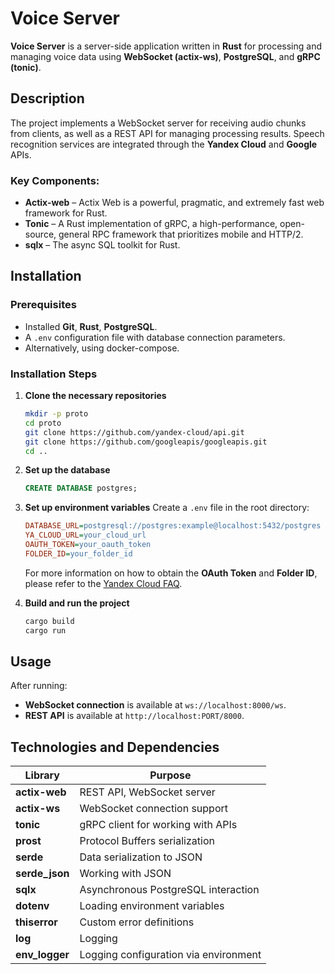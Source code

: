 
# Voice Server

**Voice Server** is a server-side application written in **Rust** for processing and managing voice data using **WebSocket (actix-ws)**, **PostgreSQL**, and **gRPC (tonic)**.

## Description

The project implements a WebSocket server for receiving audio chunks from clients, as well as a REST API for managing processing results. Speech recognition services are integrated through the **Yandex Cloud** and **Google** APIs.

### Key Components:
- **Actix-web** – Actix Web is a powerful, pragmatic, and extremely fast web framework for Rust.
- **Tonic** – A Rust implementation of gRPC, a high-performance, open-source, general RPC framework that prioritizes mobile and HTTP/2.
- **sqlx** – The async SQL toolkit for Rust.

## Installation

### Prerequisites
- Installed **Git**, **Rust**, **PostgreSQL**.
- A `.env` configuration file with database connection parameters.
- Alternatively, using docker-compose.

### Installation Steps

1. **Clone the necessary repositories**
   ```bash
   mkdir -p proto
   cd proto
   git clone https://github.com/yandex-cloud/api.git
   git clone https://github.com/googleapis/googleapis.git
   cd ..
   ```
    
2. **Set up the database**
   ```sql
   CREATE DATABASE postgres;
   ```

3. **Set up environment variables**
   Create a `.env` file in the root directory:
   ```ini
   DATABASE_URL=postgresql://postgres:example@localhost:5432/postgres
   YA_CLOUD_URL=your_cloud_url
   OAUTH_TOKEN=your_oauth_token
   FOLDER_ID=your_folder_id
   ```

   For more information on how to obtain the **OAuth Token** and **Folder ID**, please refer to the [Yandex Cloud FAQ](https://cloud.yandex.com/docs/iam/quickstart).


4. **Build and run the project**
   ```bash
   cargo build
   cargo run
   ```

## Usage

After running:
- **WebSocket connection** is available at `ws://localhost:8000/ws`.
- **REST API** is available at `http://localhost:PORT/8000`.

## Technologies and Dependencies

| Library          | Purpose |
|------------------|---------------------------------|
| **actix-web**    | REST API, WebSocket server |
| **actix-ws**     | WebSocket connection support |
| **tonic**        | gRPC client for working with APIs |
| **prost**        | Protocol Buffers serialization |
| **serde**        | Data serialization to JSON |
| **serde_json**   | Working with JSON |
| **sqlx**         | Asynchronous PostgreSQL interaction |
| **dotenv**       | Loading environment variables |
| **thiserror**    | Custom error definitions |
| **log**          | Logging |
| **env_logger**   | Logging configuration via environment |
